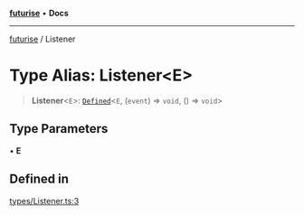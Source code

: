 [**futurise**](../README.md) • **Docs**

***

[futurise](../README.md) / Listener

# Type Alias: Listener\<E\>

> **Listener**\<`E`\>: [`Defined`](Defined.md)\<`E`, (`event`) => `void`, () => `void`\>

## Type Parameters

• **E**

## Defined in

[types/Listener.ts:3](https://github.com/nevoland/futurise/blob/1cd28e2a6cbda8f2e58123bfcca390764dde0e9a/lib/types/Listener.ts#L3)
